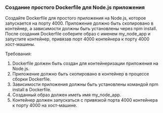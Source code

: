 
### Создание простого Dockerfile для Node.js приложения

Создайте Dockerfile для простого приложения на Node.js, которое запускается на порту 4000. Приложение должно быть скопировано в контейнер, а зависимости должны быть установлены через npm install. После создания Dockerfile соберите образ с именем my_node_app и запустите контейнер, привязав порт 4000 контейнера к порту 4000 хост-машины.

Требования:
1. Dockerfile должен быть создан для контейнеризации приложения на Node.js. 
2. Приложение должно быть скопировано в контейнер в процессе сборки Dockerfile. 
3. Зависимости приложения должны быть установлены командой npm install в Dockerfile. 
4. Созданный образ должен иметь имя my_node_app. 
5. Контейнер должен запускаться с привязкой порта 4000 контейнера к порту 4000 на хост-машине.